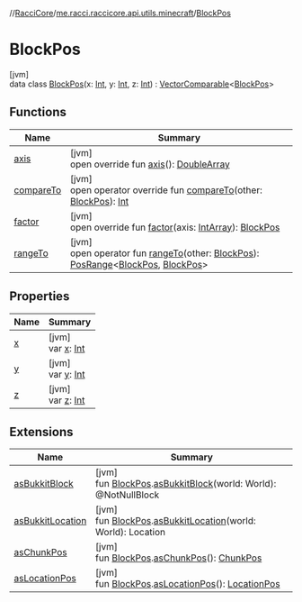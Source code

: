 //[RacciCore](../../../index.md)/[me.racci.raccicore.api.utils.minecraft](../index.md)/[BlockPos](index.md)

# BlockPos

[jvm]\
data class [BlockPos](index.md)(x: [Int](https://kotlinlang.org/api/latest/jvm/stdlib/kotlin/-int/index.html), y: [Int](https://kotlinlang.org/api/latest/jvm/stdlib/kotlin/-int/index.html), z: [Int](https://kotlinlang.org/api/latest/jvm/stdlib/kotlin/-int/index.html)) : [VectorComparable](../-vector-comparable/index.md)&lt;[BlockPos](index.md)&gt;

## Functions

| Name | Summary |
|---|---|
| [axis](axis.md) | [jvm]<br>open override fun [axis](axis.md)(): [DoubleArray](https://kotlinlang.org/api/latest/jvm/stdlib/kotlin/-double-array/index.html) |
| [compareTo](index.md#516437261%2FFunctions%2F-1216412040) | [jvm]<br>open operator override fun [compareTo](index.md#516437261%2FFunctions%2F-1216412040)(other: [BlockPos](index.md)): [Int](https://kotlinlang.org/api/latest/jvm/stdlib/kotlin/-int/index.html) |
| [factor](factor.md) | [jvm]<br>open override fun [factor](factor.md)(axis: [IntArray](https://kotlinlang.org/api/latest/jvm/stdlib/kotlin/-int-array/index.html)): [BlockPos](index.md) |
| [rangeTo](index.md#442714981%2FFunctions%2F-1216412040) | [jvm]<br>open operator fun [rangeTo](index.md#442714981%2FFunctions%2F-1216412040)(other: [BlockPos](index.md)): [PosRange](../-pos-range/index.md)&lt;[BlockPos](index.md), [BlockPos](index.md)&gt; |

## Properties

| Name | Summary |
|---|---|
| [x](x.md) | [jvm]<br>var [x](x.md): [Int](https://kotlinlang.org/api/latest/jvm/stdlib/kotlin/-int/index.html) |
| [y](y.md) | [jvm]<br>var [y](y.md): [Int](https://kotlinlang.org/api/latest/jvm/stdlib/kotlin/-int/index.html) |
| [z](z.md) | [jvm]<br>var [z](z.md): [Int](https://kotlinlang.org/api/latest/jvm/stdlib/kotlin/-int/index.html) |

## Extensions

| Name | Summary |
|---|---|
| [asBukkitBlock](../as-bukkit-block.md) | [jvm]<br>fun [BlockPos](index.md).[asBukkitBlock](../as-bukkit-block.md)(world: World): @NotNullBlock |
| [asBukkitLocation](../as-bukkit-location.md) | [jvm]<br>fun [BlockPos](index.md).[asBukkitLocation](../as-bukkit-location.md)(world: World): Location |
| [asChunkPos](../as-chunk-pos.md) | [jvm]<br>fun [BlockPos](index.md).[asChunkPos](../as-chunk-pos.md)(): [ChunkPos](../-chunk-pos/index.md) |
| [asLocationPos](../as-location-pos.md) | [jvm]<br>fun [BlockPos](index.md).[asLocationPos](../as-location-pos.md)(): [LocationPos](../-location-pos/index.md) |
